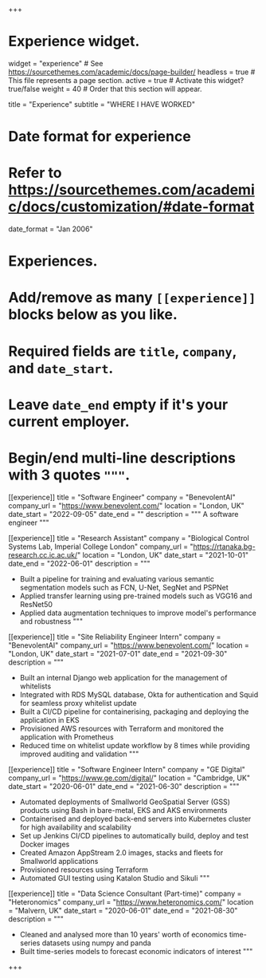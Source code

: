 +++
# Experience widget.
widget = "experience"  # See https://sourcethemes.com/academic/docs/page-builder/
headless = true  # This file represents a page section.
active = true  # Activate this widget? true/false
weight = 40  # Order that this section will appear.

title = "Experience"
subtitle = "WHERE I HAVE WORKED"

# Date format for experience
#   Refer to https://sourcethemes.com/academic/docs/customization/#date-format
date_format = "Jan 2006"

# Experiences.
#   Add/remove as many `[[experience]]` blocks below as you like.
#   Required fields are `title`, `company`, and `date_start`.
#   Leave `date_end` empty if it's your current employer.
#   Begin/end multi-line descriptions with 3 quotes `"""`.
[[experience]]
  title = "Software Engineer"
  company = "BenevolentAI"
  company_url = "https://www.benevolent.com/"
  location = "London, UK"
  date_start = "2022-09-05"
  date_end = ""
  description = """
  A software engineer
  """

[[experience]]
  title = "Research Assistant"
  company = "Biological Control Systems Lab, Imperial College London"
  company_url = "https://rtanaka.bg-research.cc.ic.ac.uk/"
  location = "London, UK"
  date_start = "2021-10-01"
  date_end = "2022-06-01"
  description = """
  * Built a pipeline for training and evaluating various semantic segmentation models such as FCN, U-Net, SegNet and PSPNet
  * Applied transfer learning using pre-trained models such as VGG16 and ResNet50
  * Applied data augmentation techniques to improve model's performance and robustness
  """

[[experience]]
  title = "Site Reliability Engineer Intern"
  company = "BenevolentAI"
  company_url = "https://www.benevolent.com/"
  location = "London, UK"
  date_start = "2021-07-01"
  date_end = "2021-09-30"
  description = """

  * Built an internal Django web application for the management of whitelists
  * Integrated with RDS MySQL database, Okta for authentication and Squid for seamless proxy whitelist update
  * Built a CI/CD pipeline for containerising, packaging and deploying the application in EKS
  * Provisioned AWS resources with Terraform and monitored the application with Prometheus
  * Reduced time on whitelist update workflow by 8 times while providing improved auditing and validation
  """

[[experience]]
  title = "Software Engineer Intern"
  company = "GE Digital"
  company_url = "https://www.ge.com/digital/"
  location = "Cambridge, UK"
  date_start = "2020-06-01"
  date_end = "2021-06-30"
  description = """

  * Automated deployments of Smallworld GeoSpatial Server (GSS) products using Bash in bare-metal, EKS and AKS environments
  * Containerised and deployed back-end servers into Kubernetes cluster for high availability and scalability
  * Set up Jenkins CI/CD pipelines to automatically build, deploy and test Docker images
  * Created Amazon AppStream 2.0 images, stacks and fleets for Smallworld applications
  * Provisioned resources using Terraform
  * Automated GUI testing using Katalon Studio and Sikuli
  """

  [[experience]]
  title = "Data Science Consultant (Part-time)"
  company = "Heteronomics"
  company_url = "https://www.heteronomics.com/"
  location = "Malvern, UK"
  date_start = "2020-06-01"
  date_end = "2021-08-30"
  description = """

  * Cleaned and analysed more than 10 years' worth of economics time-series datasets using numpy and panda
  * Built time-series models to forecast economic indicators of interest
  """
  
+++
